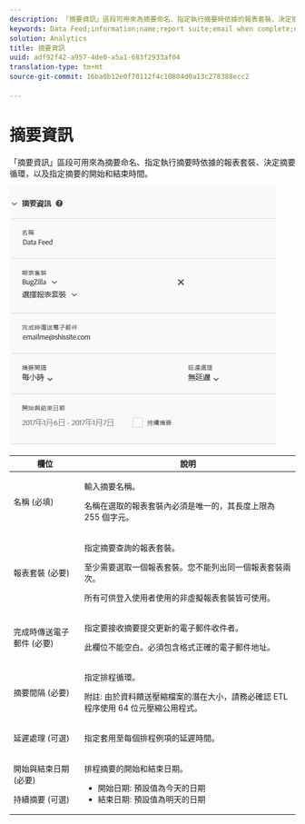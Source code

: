 ```yaml
---
description: 「摘要資訊」區段可用來為摘要命名、指定執行摘要時依據的報表套裝、決定摘要循環，以及指定摘要的開始和結束時間。
keywords: Data Feed;information;name;report suite;email when complete;email;interval;feed;delay processing;delay;start;end;date;continuous feed
solution: Analytics
title: 摘要資訊
uuid: adf92f42-a957-4de0-a5a1-683f2933af04
translation-type: tm+mt
source-git-commit: 16ba0b12e0f70112f4c10804d0a13c278388ecc2

---
```



# 摘要資訊

「摘要資訊」區段可用來為摘要命名、指定執行摘要時依據的報表套裝、決定摘要循環，以及指定摘要的開始和結束時間。

![](assets/feed-info.jpg)

<table id="table_C98C7C3CE4194BEF819E792793EBC517">
 <thead>
  <tr>
   <th colname="col1" class="entry"> 欄位 </th>
   <th colname="col2" class="entry"> 說明 </th>
  </tr>
 </thead>
 <tbody> 
  <tr> 
   <td colname="col1"> <p>名稱 (必填) </p> </td>
   <td colname="col2"> <p>輸入摘要名稱。 </p> <p>名稱在選取的報表套裝內必須是唯一的，其長度上限為 255 個字元。 </p> </td>
  </tr>
  <tr>
   <td colname="col1"> <p>報表套裝 (必要) </p> </td>
   <td colname="col2"> <p>指定摘要查詢的報表套裝。 </p> <p>至少需要選取一個報表套裝。您不能列出同一個報表套裝兩次。 </p> <p>所有可供登入使用者使用的非虛擬報表套裝皆可使用。 </p></td>
  </tr>
  <tr>
   <td colname="col1"> <p>完成時傳送電子郵件 (必要) </p> </td>
   <td colname="col2"> <p>指定要接收摘要提交更新的電子郵件收件者。 </p> <p>此欄位不能空白。必須包含格式正確的電子郵件地址。 </p> </td>
  </tr>
  <tr>
   <td colname="col1"> <p>摘要間隔 (必要) </p> </td>
   <td colname="col2"> <p>指定排程循環。 </p> <p>附註: 由於資料饋送壓縮檔案的潛在大小，請務必確認 ETL 程序使用 64 位元壓縮公用程式。 </p> </td>
  </tr>
  <tr>
   <td colname="col1"> <p>延遲處理 (可選) </p> </td>
   <td colname="col2"> <p>指定套用至每個排程例項的延遲時間。 </p> </td>
  </tr>
  <tr>
   <td colname="col1"> <p>開始與結束日期 (必要) </p> <p>持續摘要 (可選) </p> </td>
   <td colname="col2"> <p>排程摘要的開始和結束日期。 </p> <p>
     <ul id="ul_509977336CD34032924B48E043E8CBC7">
      <li id="li_BFB5B6ADCB184D839C9BA42DB3DCAF32">開始日期: 預設值為今天的日期 </li>
      <li id="li_34F8DB45D9B54076840D1A0B782812D3">結束日期: 預設值為明天的日期 </li>
     </ul>
     </p> </td>
  </tr>
 </tbody>
</table>
